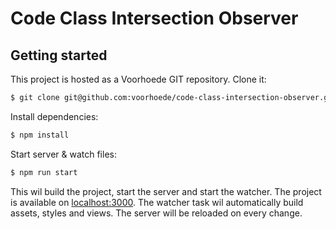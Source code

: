 # Code Class Intersection Observer

## Getting started

This project is hosted as a Voorhoede GIT repository. Clone it:

``` bash
$ git clone git@github.com:voorhoede/code-class-intersection-observer.git
```

Install dependencies:

``` bash
$ npm install
```

Start server & watch files:

``` bash
$ npm run start
```

This wil build the project, start the server and start the watcher. The project is available on [localhost:3000](http://localhost:3000). The watcher task wil automatically build assets, styles and views. The server will be reloaded on every change.
